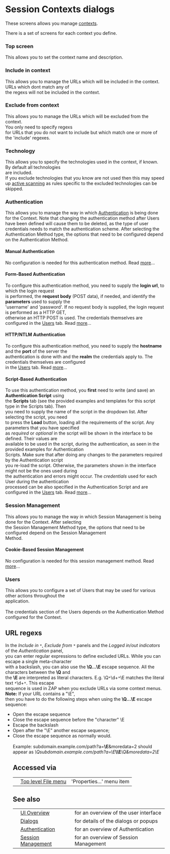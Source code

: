 # Session Contexts dialogs

These screens allows you manage [contexts](HelpStartConceptsContexts).

There is a set of screens for each context you define.
### Top screen
This allows you to set the context name and description.
### Include in context
This allows you to manage the URLs which will be included in the context.<br>URLs which dont match any of<br>
the regexs will not be included in the context.<br>
<h3>Exclude from context</h3>
This allows you to manage the URLs which will be excluded from the context.<br>You only need to specify regexs<br>
for URLs that you do not want to include but which match one or more of the 'include' regexes.<br>
<h3>Technology</h3>
This allows you to specify the technologies used in the context, if known.<br>By default all technologies<br>
are included.<br>If you exclude technologies that you know are not used then this may speed up <a href='HelpStartConceptsAscan'>active scanning</a> as rules specific to the excluded technologies can be skipped.<br>
<h3>Authentication</h3>
This allows you to manage the way in which <a href='HelpStartConceptsAuthentication'>Authentication</a> is being done for the Context. Note that changing the authentication method after Users have been defined will cause them to be deleted, as the type of user credentials needs to match the authentication scheme. After selecting the Authentication Method type, the options that need to be configured depend on the Authentication Method.<br>
<h4>Manual Authentication</h4>
No configuration is needed for this authentication method. Read <a href='HelpStartConceptsAuthentication#manual'>more</a>...<br>
<h4>Form-Based Authentication</h4>
To configure this authentication method, you need to supply the <b>login url</b>, to which the login request<br>
is performed, the <b>request body</b> (POST data), if needed, and identify the <b>parameters</b> used to supply the<br>
'username' and 'password'. If no request body is supplied, the login request is performed as a HTTP GET,<br>
otherwise an HTTP POST is used. The credentials themselves are configured in the <a href='HelpUiDialogsSessionContexts#users'>Users</a> tab. Read <a href='HelpStartConceptsAuthentication#formBased'>more</a>...<br>
<h4>HTTP/NTLM Authentication</h4>
To configure this authentication method, you need to supply the <b>hostname</b> and the <b>port</b> of the server the<br>
authentication is done with and the <b>realm</b> the credentials apply to. The credentials themselves are configured<br>
in the <a href='HelpUiDialogsSessionContexts#users'>Users</a> tab. Read <a href='HelpStartConceptsAuthentication#httpAuth'>more</a>...<br>
<h4>Script-Based Authentication</h4>
To use this authentication method, you <b>first</b> need to write (and save) an <b>Authentication Script</b> using<br>
the <b>Scripts</b> tab (see the provided examples and templates for this script type in the Scripts tab). Then<br>
you need to supply the name of the script in the dropdown list. After selecting the script, you need<br>
to press the <b>Load</b> button, loading all the requirements of the script. Any parameters that you have specified<br>
as <i>required</i> or <i>optional</i> in the script will be shown in the interface to be defined. Their values are<br>
available to be used in the script, during the authentication, as seen in the provided examples for Authentication<br>
Scripts. Make sure that after doing any changes to the parameters required by the Authentication script<br>
you re-load the script. Otherwise, the parameters shown in the interface might not be the ones used during<br>
the authentication and errors might occur. The <i>credentials</i> used for each User during the authentication<br>
processed can be also specified in the Authentication Script and are configured in the <a href='HelpUiDialogsSessionContexts#users'>Users</a> tab. Read <a href='HelpStartConceptsAuthentication#scriptBased'>more</a>...<br>
<h3>Session Management</h3>
This allows you to manage the way in which Session Management is being done for the Context. After selecting<br>
the Session Management Method type, the options that need to be configured depend on the Session Management<br>
Method.<br>
<h4>Cookie-Based Session Management</h4>
No configuration is needed for this session management method. Read <a href='HelpStartConceptsSessionManagement#cbsm'>more</a>...<br>
<h3>Users</h3>
This allows you to configure a set of Users that may be used for various other actions throughout the<br>
application.<br>
<br>
The credentials section of the Users depends on the Authentication Method configured for the Context.<br>
<h2>URL regexs</h2>
In the <i>Include in <code>*</code></i>, <i>Exclude from <code>*</code></i> panels and the <i>Logged in/out indicators</i> of the <i>Authentication</i> panel,<br>
you can enter regular expressions to define excluded URLs. While you can escape a single meta-character<br>
with a backslash, you can also use the <b>\Q...\E</b> escape sequence. All the characters between the <b>\Q</b> and<br>
the <b>\E</b> are interpreted as literal characters. E.g. \Q<code>*</code>\d+<code>*</code>\E matches the literal text <code>*</code>\d+<code>*</code>. This escape<br>
sequence is used in ZAP when you exclude URLs via some context menus. <br><b>Note:</b> If your URL contains a "\E",<br>
then you have to do the following steps when using the <b>\Q...\E</b> escape sequence:<br>
<ul><li>Open the escape sequence<br>
</li><li>Close the escape sequence before the "character" \E<br>
</li><li>Escape the backslash<br>
</li><li>Open after the "\E" another escape sequence;<br>
</li><li>Close the escape sequence as normally would.<br>
<br>Example: subdomain.example.com/path?a=<b>\E</b>&moredata=2 should appear as <i>\Qsubdomain.example.com/path?a=\E</i><b>\\E</b><i>\Q&moredata=2\E</i>
<h2>Accessed via</h2>
<table>
<tr><td></td><td><a href='HelpUiTlmenuFile'>Top level File menu</a></td><td>'Properties...' menu item</td></tr>
</table>
<h2>See also</h2>
<table>
<tr><td></td><td><a href='HelpUiOverview'>UI Overview</a></td><td>for an overview of the user interface</td></tr>
<tr><td></td><td><a href='HelpUiDialogsDialogs'>Dialogs</a></td><td>for details of the dialogs or popups </td></tr>
<tr><td></td><td><a href='HelpStartConceptsAuthentication'>Authentication</a></td><td>for an overview of Authentication </td></tr>
<tr><td></td><td><a href='HelpStartConceptsSessionManagement'>Session Management</a></td><td>for an overview of Session Management </td></tr>
</table>